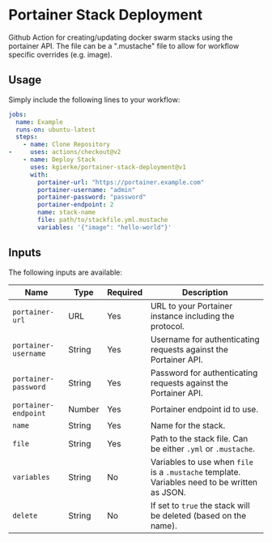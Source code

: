 # Portainer Stack Deployment

Github Action for creating/updating docker swarm stacks using the portainer API. The file can be a ".mustache" file to allow for workflow specific overrides (e.g. image).

## Usage

Simply include the following lines to your workflow:

```yaml
jobs:
  name: Example
  runs-on: ubuntu-latest
  steps:
    - name: Clone Repository
-     uses: actions/checkout@v2
    - name: Deploy Stack
      uses: kgierke/portainer-stack-deployment@v1
      with:
        portainer-url: "https://portainer.example.com"
        portainer-username: "admin"
        portainer-password: "password"
        portainer-endpoint: 2
        name: stack-name
        file: path/to/stackfile.yml.mustache
        variables: '{"image": "hello-world"}'
```

## Inputs

The following inputs are available:

| Name                 | Type   | Required | Description                                                                                   |
|----------------------|--------|----------|-----------------------------------------------------------------------------------------------|
| `portainer-url`      | URL    | Yes      | URL to your Portainer instance including the protocol.                                        |
| `portainer-username` | String | Yes      | Username for authenticating requests against the Portainer API.                               |
| `portainer-password` | String | Yes      | Password for authenticating requests against the Portainer API.                               |
| `portainer-endpoint` | Number | Yes      | Portainer endpoint id to use.                                                                 |
| `name`               | String | Yes      | Name for the stack.                                                                           |
| `file`               | String | Yes      | Path to the stack file. Can be either `.yml` or `.mustache`.                                  |
| `variables`          | String | No       | Variables to use when `file` is a `.mustache` template. Variables need to be written as JSON. |
| `delete`             | String | No       | If set to `true` the stack will be deleted (based on the name).                               |
